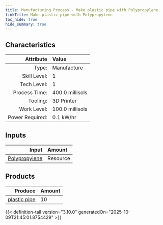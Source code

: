 ```yaml
---
title: Manufacturing Process - Make plastic pipe with Polypropylene
linkTitle: Make plastic pipe with Polypropylene
toc_hide: true
hide_summary: true
---
```

<!-- This is generated by the MarsSim HelpGenertor, do not edit. -->


## Characteristics

| Attribute      | Value |
|--------:|:------|
|Type:|Manufacture|
|Skill Level:|1|
|Tech Level:|1|
|Process Time:|400.0 millisols|
|Tooling:|3D Printer|
|Work Level:|100.0 millisols|
|Power Required:|0.1 kW/hr|

## Inputs

| Input      | Amount |
|--------:|:------|
|[Polypropylene](/docs/definitions/resource/polypropylene)|Resource|10.0 kg|

## Products


| Produce      | Amount |
|--------:|:------|
|[plastic pipe](/docs/definitions/part/plastic-pipe)|10|



{{< definition-tail version="3.10.0" generatedOn="2025-10-09T21:45:01.8754429" >}}



